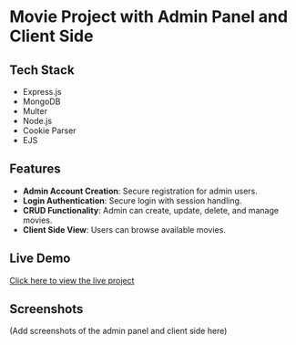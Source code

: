 # Movie Project with Admin Panel and Client Side

## Tech Stack
- Express.js
- MongoDB
- Multer
- Node.js
- Cookie Parser
- EJS

## Features
- **Admin Account Creation**: Secure registration for admin users.
- **Login Authentication**: Secure login with session handling.
- **CRUD Functionality**: Admin can create, update, delete, and manage movies.
- **Client Side View**: Users can browse available movies.

## Live Demo
[Click here to view the live project](#)

## Screenshots
(Add screenshots of the admin panel and client side here)

